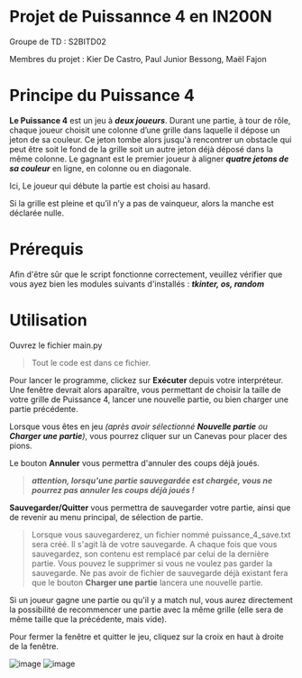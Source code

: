 # Projet de Puissannce 4 en IN200N
Groupe de TD : S2BITD02

Membres du projet : Kier De Castro, Paul Junior Bessong, Maël Fajon

# Principe du Puissance 4
**Le Puissance 4** est un jeu à ***deux joueurs***. Durant une partie, à tour de rôle,
chaque joueur choisit une colonne d’une grille dans laquelle il dépose un jeton
de sa couleur. Ce jeton tombe alors jusqu'à rencontrer un obstacle qui peut être
soit le fond de la grille soit un autre jeton déjà déposé dans la même colonne.
Le gagnant est le premier joueur à aligner ***quatre jetons de sa couleur*** en ligne,
en colonne ou en diagonale.

Ici, Le joueur qui débute la partie est choisi au hasard.

Si la grille est pleine et qu’il n’y a pas de vainqueur, alors la manche est
déclarée nulle.

# Prérequis
Afin d'être sûr que le script fonctionne correctement, veuillez vérifier que vous ayez bien les modules suivants d'installés : ***tkinter, os, random***

# Utilisation
Ouvrez le fichier main.py
> Tout le code est dans ce fichier.

Pour lancer le programme, clickez sur **Exécuter** depuis votre interpréteur. Une fenêtre devrait alors aparaître, vous permettant de choisir la taille de votre grille de Puissance 4, lancer une nouvelle partie, ou bien charger une partie précédente.

Lorsque vous êtes en jeu *(après avoir sélectionné **Nouvelle partie** ou **Charger une partie**)*, vous pourrez cliquer sur un Canevas pour placer des pions.

Le bouton **Annuler** vous permettra d'annuler des coups déjà joués.
> ***attention, lorsqu'une partie sauvegardée est chargée, vous ne pourrez pas annuler les coups déjà joués !***

**Sauvegarder/Quitter** vous permettra de sauvegarder votre partie, ainsi que de revenir au menu principal, de sélection de partie.

> Lorsque vous sauvegarderez, un fichier nommé puissance_4_save.txt sera créé. Il s'agit là de votre sauvegarde. A chaque fois que vous sauvegardez, son contenu est remplacé par celui de la dernière partie. Vous pouvez le supprimer si vous ne voulez pas garder la sauvegarde. Ne pas avoir de fichier de sauvegarde déjà existant fera que le bouton **Charger une partie** lancera une nouvelle partie.

Si un joueur gagne une partie ou qu'il y a match nul, vous aurez directement la possibilité de recommencer une partie avec la même grille (elle sera de même taille que la précédente, mais vide).

Pour fermer la fenêtre et quitter le jeu, cliquez sur la croix en haut à droite de la fenêtre.


![image](https://user-images.githubusercontent.com/90553363/234916328-9c2e334d-584b-43cc-890a-108c1af6eca3.png)
![image](https://user-images.githubusercontent.com/90553363/234916433-cd08c54f-2b27-4935-b3ac-7900c25e87f2.png)


